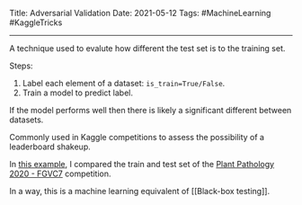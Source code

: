 Title: Adversarial Validation
Date: 2021-05-12
Tags: #MachineLearning #KaggleTricks

---

A technique used to evalute how different the test set is to the training set.

Steps:
1. Label each element of a dataset: `is_train=True/False`.
2. Train a model to predict label.

If the model performs well then there is likely a significant different between datasets.

Commonly used in Kaggle competitions to assess the possibility of a leaderboard shakeup.

In [this example](https://www.kaggle.com/lextoumbourou/pp-2020-adversarial-validation), I compared the train and test set of the [Plant Pathology 2020 - FGVC7](https://www.kaggle.com/c/plant-pathology-2020-fgvc7) competition.

In a way, this is a machine learning equivalent of [[Black-box testing]].
